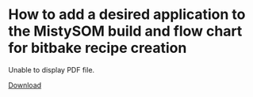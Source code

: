 # How to add a desired application to the MistySOM build and flow chart for bitbake recipe creation

<object data="files/img/BitBakeRecipeCreationFlowChart.pdf" type="application/pdf" width="100%" height="1000px">
    <p>Unable to display PDF file.</p>
</object>
<a href="files/img/BitBakeRecipeCreationFlowChart.pdf">Download</a>